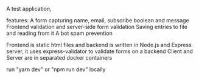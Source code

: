 A test application,

features:
A form capturing name, email, subscribe boolean and message
Frontend validation and server-side form validation
Saving entries to file and reading from it
A bot spam prevention

Frontend is static html files and backend is written in Node.js and Express server, it uses express-validator to validate forms on a backend
Client and Server are in separated docker containers

run "yarn dev" or "npm run dev" locally
